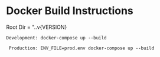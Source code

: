 # Docker Build Instructions

Root Dir = "..v{VERSION}

`Development:
docker-compose up --build
`


`
Production:
ENV_FILE=prod.env docker-compose up --build`

